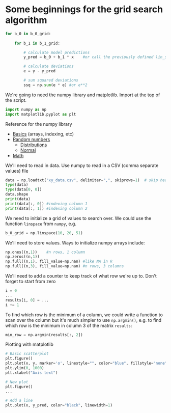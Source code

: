 # Some beginnings for the grid search algorithm

```python
for b_0 in b_0_grid:
    
    for b_1 in b_1_grid:

        # calculate model predictions
        y_pred = b_0 + b_1 * x    #or call the previously defined lin_skel() function

        # calculate deviations
        e = y - y_pred

        # sum squared deviations
        ssq = np.sum(e * e) #or e**2
```

We're going to need the numpy library and matplotlib. Import at the top of the script.

```python
import numpy as np
import matplotlib.pyplot as plt
```

Reference for the numpy library

* [Basics](https://numpy.org/doc/stable/user/absolute_beginners.html) (arrays, indexing, etc)
* [Random numbers](https://numpy.org/doc/stable/reference/random/index.html#numpyrandom)
   * [Distributions](https://numpy.org/doc/stable/reference/random/generator.html#distributions)
   * [Normal](https://numpy.org/doc/stable/reference/random/generated/numpy.random.Generator.normal.html#numpy.random.Generator.normal)
* [Math](https://numpy.org/doc/stable/reference/routines.math.html)


We'll need to read in data. Use numpy to read in a CSV (comma separate values) file

```python
data = np.loadtxt("xy_data.csv", delimiter=",", skiprows=1)  # skip header row (can't mix types)
type(data)
type(data[0, 0])
data.shape
print(data)
print(data[:, 0]) #indexing column 1
print(data[:, 1]) #indexing column 2
```

We need to initialize a grid of values to search over. We could use the function `linspace` from `numpy`, e.g.

```python
b_0_grid = np.linspace(10, 20, 51)
```

We'll need to store values. Ways to initialize numpy arrays include:

```python
np.ones((n,1))    #n rows, 1 column
np.zeros((n,1))
np.full((n,1), fill_value=np.nan) #like NA in R
np.full((n,3), fill_value=np.nan) #n rows, 3 columns
```

We'll need to add a counter to keep track of what row we're up to. Don't forget to start from zero

```python
i = 0
...
results[i, 0] = ...
i += 1
```

To find which row is the minimum of a column, we could write a function to scan over the column but it's much simpler to use `np.argmin()`, e.g. to find which row is the minimum in column 3 of the matrix `results`:

```python
min_row = np.argmin(results[:, 2])
```

Plotting with matplotlib

```python
# Basic scatterplot
plt.figure()
plt.plot(x, y, marker='o', linestyle="", color="blue", fillstyle="none")
plt.ylim(0, 1000)
plt.xlabel("Axis text")

# New plot
plt.figure()
...

# Add a line
plt.plot(x, y_pred, color="black", linewidth=1)
```





